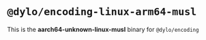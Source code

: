 # `@dylo/encoding-linux-arm64-musl`

This is the **aarch64-unknown-linux-musl** binary for `@dylo/encoding`
